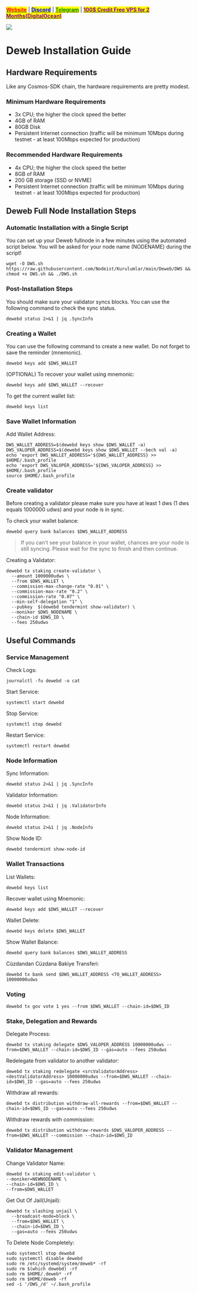 &#x20;                             [<mark style="color:red;">**Website**</mark>](https://nodeist.net/) | [<mark style="color:blue;">**Discord**</mark>](https://discord.gg/ypx7mJ6Zzb) | [<mark style="color:green;">**Telegram**</mark>](https://t.me/noodeist) | [<mark style="color:purple;">**100$ Credit Free VPS for 2 Months(DigitalOcean)**</mark>](https://nodeist.net/)<mark style="color:purple;"></mark>

![](https://i.hizliresim.com/kitpt1x.png)


# Deweb Installation Guide
## Hardware Requirements
Like any Cosmos-SDK chain, the hardware requirements are pretty modest.

### Minimum Hardware Requirements
  - 3x CPU; the higher the clock speed the better
  - 4GB of RAM
  - 80GB Disk
  - Persistent Internet connection (traffic will be minimum 10Mbps during testnet - at least 100Mbps expected for production)

### Recommended Hardware Requirements
  - 4x CPU; the higher the clock speed the better
  - 8GB of RAM
  - 200 GB storage (SSD or NVME)
  - Persistent Internet connection (traffic will be minimum 10Mbps during testnet - at least 100Mbps expected for production)

## Deweb Full Node Installation Steps
### Automatic Installation with a Single Script
You can set up your Deweb fullnode in a few minutes using the automated script below.
You will be asked for your node name (NODENAME) during the script!

```
wget -O DWS.sh https://raw.githubusercontent.com/Nodeist/Kurulumlar/main/Deweb/DWS && chmod +x DWS.sh && ./DWS.sh
```

### Post-Installation Steps

You should make sure your validator syncs blocks.
You can use the following command to check the sync status.
```
dewebd status 2>&1 | jq .SyncInfo
```

### Creating a Wallet
You can use the following command to create a new wallet. Do not forget to save the reminder (mnemonic).
```
dewebd keys add $DWS_WALLET
```

(OPTIONAL) To recover your wallet using mnemonic:
```
dewebd keys add $DWS_WALLET --recover
```

To get the current wallet list:
```
dewebd keys list
```

### Save Wallet Information
Add Wallet Address:
```
DWS_WALLET_ADDRESS=$(dewebd keys show $DWS_WALLET -a)
DWS_VALOPER_ADDRESS=$(dewebd keys show $DWS_WALLET --bech val -a)
echo 'export DWS_WALLET_ADDRESS='${DWS_WALLET_ADDRESS} >> $HOME/.bash_profile
echo 'export DWS_VALOPER_ADDRESS='${DWS_VALOPER_ADDRESS} >> $HOME/.bash_profile
source $HOME/.bash_profile
```


### Create validator
Before creating a validator please make sure you have at least 1 dws (1 dws equals 1000000 udws) and your node is in sync.

To check your wallet balance:
```
dewebd query bank balances $DWS_WALLET_ADDRESS
```
> If you can't see your balance in your wallet, chances are your node is still syncing. Please wait for the sync to finish and then continue.

Creating a Validator:
```
dewebd tx staking create-validator \
  --amount 1000000udws \
  --from $DWS_WALLET \
  --commission-max-change-rate "0.01" \
  --commission-max-rate "0.2" \
  --commission-rate "0.07" \
  --min-self-delegation "1" \
  --pubkey  $(dewebd tendermint show-validator) \
  --moniker $DWS_NODENAME \
  --chain-id $DWS_ID \
  --fees 250udws
```



## Useful Commands
### Service Management
Check Logs:
```
journalctl -fu dewebd -o cat
```

Start Service:
```
systemctl start dewebd
```

Stop Service:
```
systemctl stop dewebd
```

Restart Service:
```
systemctl restart dewebd
```

### Node Information
Sync Information:
```
dewebd status 2>&1 | jq .SyncInfo
```

Validator Information:
```
dewebd status 2>&1 | jq .ValidatorInfo
```

Node Information:
```
dewebd status 2>&1 | jq .NodeInfo
```

Show Node ID:
```
dewebd tendermint show-node-id
```

### Wallet Transactions
List Wallets:
```
dewebd keys list
```

Recover wallet using Mnemonic:
```
dewebd keys add $DWS_WALLET --recover
```

Wallet Delete:
```
dewebd keys delete $DWS_WALLET
```

Show Wallet Balance:
```
dewebd query bank balances $DWS_WALLET_ADDRESS
```

Cüzdandan Cüzdana Bakiye Transferi:
```
dewebd tx bank send $DWS_WALLET_ADDRESS <TO_WALLET_ADDRESS> 10000000udws
```

### Voting
```
dewebd tx gov vote 1 yes --from $DWS_WALLET --chain-id=$DWS_ID
```

### Stake, Delegation and Rewards
Delegate Process:
```
dewebd tx staking delegate $DWS_VALOPER_ADDRESS 10000000udws --from=$DWS_WALLET --chain-id=$DWS_ID --gas=auto --fees 250udws
```

Redelegate from validator to another validator:
```
dewebd tx staking redelegate <srcValidatorAddress> <destValidatorAddress> 10000000udws --from=$DWS_WALLET --chain-id=$DWS_ID --gas=auto --fees 250udws
```

Withdraw all rewards:
```
dewebd tx distribution withdraw-all-rewards --from=$DWS_WALLET --chain-id=$DWS_ID --gas=auto --fees 250udws
```

Withdraw rewards with commission:
```
dewebd tx distribution withdraw-rewards $DWS_VALOPER_ADDRESS --from=$DWS_WALLET --commission --chain-id=$DWS_ID
```

### Validator Management
Change Validator Name:
```
dewebd tx staking edit-validator \
--moniker=NEWNODENAME \
--chain-id=$DWS_ID \
--from=$DWS_WALLET
```

Get Out Of Jail(Unjail): 
```
dewebd tx slashing unjail \
  --broadcast-mode=block \
  --from=$DWS_WALLET \
  --chain-id=$DWS_ID \
  --gas=auto --fees 250udws
```

To Delete Node Completely:
```
sudo systemctl stop dewebd
sudo systemctl disable dewebd
sudo rm /etc/systemd/system/deweb* -rf
sudo rm $(which dewebd) -rf
sudo rm $HOME/.deweb* -rf
sudo rm $HOME/deweb -rf
sed -i '/DWS_/d' ~/.bash_profile
```
  